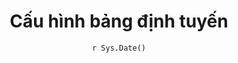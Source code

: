 ---
title : "Cấu hình bảng định tuyến"
date : "`r Sys.Date()`"
weight : 2
chapter : false
pre : " <b> 5.2 </b> "
---